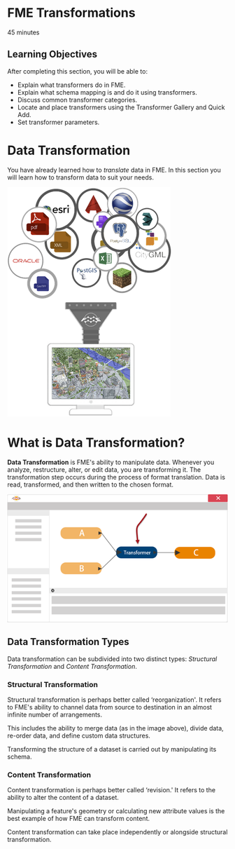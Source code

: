 # FME Transformations

45 minutes

## Learning Objectives

After completing this section, you will be able to:
- Explain what transformers do in FME.
- Explain what schema mapping is and do it using transformers.
- Discuss common transformer categories.
- Locate and place transformers using the Transformer Gallery and Quick Add.
- Set transformer parameters.

# Data Transformation

You have already learned how to *translate* data in FME. In this section you will learn how to transform data to suit your needs.

![](./Images/Img2.001.DataTransformation.png)

# What is Data Transformation?

**Data Transformation** is FME's ability to manipulate data. Whenever you analyze, restructure, alter, or edit data, you are transforming it. The transformation step occurs during the process of format translation. Data is read, transformed, and then written to the chosen format.

![](./Images/Img2.002.TransformationInFME.png)

## Data Transformation Types

Data transformation can be subdivided into two distinct types: *Structural Transformation* and *Content Transformation*.

### Structural Transformation

Structural transformation is perhaps better called ‘reorganization'. It refers to FME's ability to channel data from source to destination in an almost infinite number of arrangements.

This includes the ability to merge data (as in the image above), divide data, re-order data, and define custom data structures.

Transforming the structure of a dataset is carried out by manipulating its schema.

### Content Transformation

Content transformation is perhaps better called ‘revision.' It refers to the ability to alter the content of a dataset.

Manipulating a feature's geometry or calculating new attribute values is the best example of how FME can transform content.

Content transformation can take place independently or alongside structural transformation.

